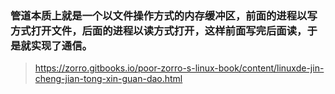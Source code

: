 ### 管道本质上就是一个以文件操作方式的内存缓冲区，前面的进程以写方式打开文件，后面的进程以读方式打开，这样前面写完后面读，于是就实现了通信。

> https://zorro.gitbooks.io/poor-zorro-s-linux-book/content/linuxde-jin-cheng-jian-tong-xin-guan-dao.html

